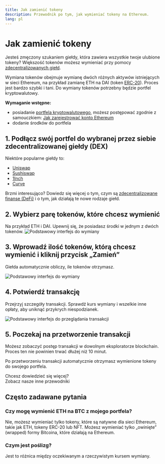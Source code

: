 ```yaml
---
title: Jak zamienić tokeny
description: Przewodnik po tym, jak wymieniać tokeny na Ethereum.
lang: pl
---
```


# Jak zamienić tokeny

Jesteś zmęczony szukaniem giełdy, która zawiera wszystkie twoje ulubione tokeny? Większość tokenów możesz wymieniać przy pomocy [zdecentralizowanych giełd](/glossary/#dex).

Wymiana tokenów obejmuje wymianę dwóch różnych aktywów istniejących w sieci Ethereum, na przykład zamianę ETH na DAI (token [ERC-20](/glossary/#erc-20)). Proces jest bardzo szybki i tani. Do wymiany tokenów potrzebny będzie portfel kryptowalutowy.

**Wymaganie wstępne:**

- posiadanie [portfela kryptowalutowego](/glossary/#wallet), możesz postępować zgodnie z samouczkiem: [Jak zarejestrować konto Ethereum](/guides/how-to-create-an-ethereum-account/)
- dodanie środków do portfela

## 1. Podłącz swój portfel do wybranej przez siebie zdecentralizowanej giełdy (DEX)

Niektóre popularne giełdy to:

- [Uniswap](https://app.uniswap.org/#/swap)
- [Sushiswap](https://www.sushi.com/swap)
- [1Inch](https://app.1inch.io/#/1/unified/swap/ETH/DAI)
- [Curve](https://curve.fi/#/ethereum/swap)

Brzmi interesująco? Dowiedz się więcej o tym, czym są [zdecentralizowane finanse (DeFi)](/defi/) i o tym, jak działają te nowe rodzaje giełd.

## 2. Wybierz parę tokenów, które chcesz wymienić

Na przykład ETH i DAI. Upewnij się, że posiadasz środki w jednym z dwóch tokenów. ![Podstawowy interfejs do wymiany](./swap1.png)

## 3. Wprowadź ilość tokenów, którą chcesz wymienić i kliknij przycisk „Zamień”

Giełda automatycznie obliczy, ile tokenów otrzymasz.

![Podstawowy interfejs do wymiany](./swap2.png)

## 4. Potwierdź transakcję

Przejrzyj szczegóły transakcji. Sprawdź kurs wymiany i wszelkie inne opłaty, aby uniknąć przykrych niespodzianek.

![Podstawowy interfejs do przeglądania transakcji](./swap3.png)

## 5. Poczekaj na przetworzenie transakcji

Możesz zobaczyć postęp transakcji w dowolnym eksploratorze blockchain. Proces ten nie powinien trwać dłużej niż 10 minut.

Po przetworzeniu transakcji automatycznie otrzymasz wymienione tokeny do swojego portfela.
<br />

<Alert variant="update">
<Emoji text=":eyes:" className="text-4xl"/>
<AlertContent className="justify-between flex-row items-center">
  <div>Chcesz dowiedzieć się więcej?</div>
  <ButtonLink href="/guides/">
    Zobacz nasze inne przewodniki
  </ButtonLink>
</AlertContent>
</Alert>

## Często zadawane pytania

### Czy mogę wymienić ETH na BTC z mojego portfela?

Nie, możesz wymieniać tylko tokeny, które są natywne dla sieci Ethereum, takie jak ETH, tokeny ERC-20 lub NFT. Możesz wymieniać tylko „owinięte” (wrapped) formy Bitcoina, które działają na Ethereum.

### Czym jest poślizg?

Jest to różnica między oczekiwanym a rzeczywistym kursem wymiany.
